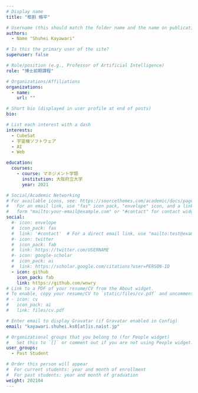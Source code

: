 ```yaml
---
# Display name
title: "栢割 脩平"

# Username (this should match the folder name and the name on publications)
authors:
  - Name "Shuhei Kayawari"

# Is this the primary user of the site?
superuser: false

# Role/position (e.g., Professor of Artificial Intelligence)
role: "博士前期課程"

# Organizations/Affiliations
organizations:
  - name:
    url: ""

# Short bio (displayed in user profile at end of posts)
bio:

# List each interest with a dash
interests:
  - CubeSat
  - 宇宙機ソフトウェア
  - AI
  - Web

education:
  courses:
    - course: マネジメント学類
      institution: 大阪府立大学
      year: 2021

# Social/Academic Networking
# For available icons, see: https://sourcethemes.com/academic/docs/page-builder/#icons
#   For an email link, use "fas" icon pack, "envelope" icon, and a link in the
#   form "mailto:your-email@example.com" or "#contact" for contact widget.
social:
  #- icon: envelope
  #  icon_pack: fas
  #  link: '#contact'  # For a direct email link, use "mailto:test@example.org".
  #- icon: twitter
  #  icon_pack: fab
  #  link: https://twitter.com/USERNAME
  #- icon: google-scholar
  #  icon_pack: ai
  #  link: https://scholar.google.com/citations?user=PERSON-ID
  - icon: github
    icon_pack: fab
    link: https://github.com/wowry
# Link to a PDF of your resume/CV from the About widget.
# To enable, copy your resume/CV to `static/files/cv.pdf` and uncomment the lines below.
# - icon: cv
#   icon_pack: ai
#   link: files/cv.pdf

# Enter email to display Gravatar (if Gravatar enabled in Config)
email: "kayawari.shuhei.ks0[at]is.naist.jp"

# Organizational groups that you belong to (for People widget)
#   Set this to `[]` or comment out if you are not using People widget.
user_groups:
  - Past Student

# Order this person will appear
#  For current students: year and month of enrollment
#  For past students: year and month of graduation
weight: 202104
---
```

